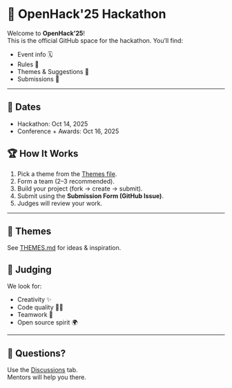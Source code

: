 # 🚀 OpenHack'25 Hackathon

Welcome to **OpenHack’25**!  
This is the official GitHub space for the hackathon. You’ll find:
- Event info 🗓️
- Rules 📜
- Themes & Suggestions 🎨
- Submissions 📝

---

## 📅 Dates
- Hackathon: Oct 14, 2025  
- Conference + Awards: Oct 16, 2025  

## 🏆 How It Works
1. Pick a theme from the [Themes file](THEMES.md).  
2. Form a team (2–3 recommended).  
3. Build your project (fork → create → submit).  
4. Submit using the **Submission Form (GitHub Issue)**.  
5. Judges will review your work.  

---

## 🎨 Themes
See [THEMES.md](THEMES.md) for ideas & inspiration.  


## 🎯 Judging
We look for:  
- Creativity ✨  
- Code quality 👩‍💻  
- Teamwork 🤝  
- Open source spirit 🌍  

---

## 💬 Questions?
Use the [Discussions](https://github.com/OpenHack-2025/openhack25-hackathon/discussions) tab.  
Mentors will help you there.
